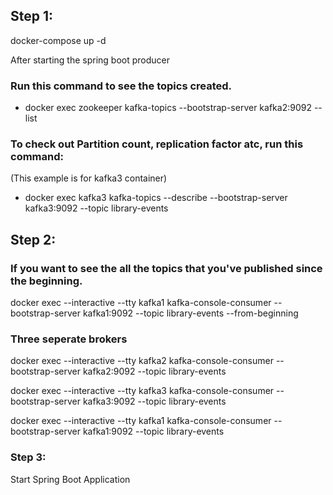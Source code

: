 ## Step 1:

docker-compose up -d

After starting the spring boot producer

### Run this command to see the topics created.

 - docker exec zookeeper kafka-topics --bootstrap-server kafka2:9092 --list

### To check out Partition count, replication factor atc, run this command: 

   (This example is for kafka3 container)
-  docker exec kafka3 kafka-topics --describe --bootstrap-server kafka3:9092 --topic library-events
 
 ## Step 2:
 
 ### If you want to see the all the topics that you've published since the beginning.

 docker exec --interactive --tty kafka1 kafka-console-consumer --bootstrap-server kafka1:9092 --topic library-events --from-beginning

 ### Three seperate brokers
 
 docker exec --interactive --tty kafka2 kafka-console-consumer --bootstrap-server kafka2:9092 --topic library-events

 docker exec --interactive --tty kafka3 kafka-console-consumer --bootstrap-server kafka3:9092 --topic library-events

 docker exec --interactive --tty kafka1 kafka-console-consumer --bootstrap-server kafka1:9092 --topic library-events
 
 ### Step 3:
 
 Start Spring Boot Application

